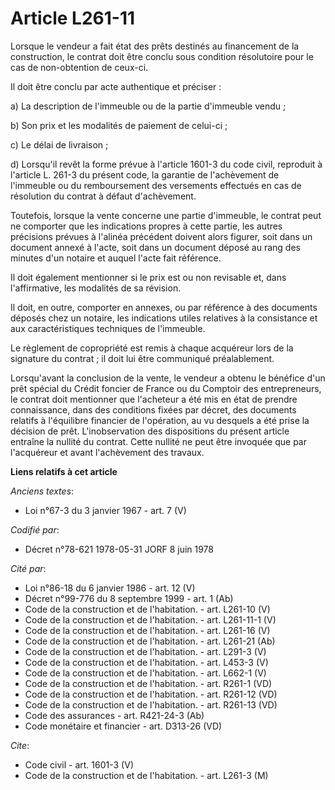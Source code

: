 # Article L261-11

Lorsque le vendeur a fait état des prêts destinés au financement de la construction, le contrat doit être conclu sous
condition résolutoire pour le cas de non-obtention de ceux-ci.

Il doit être conclu par acte authentique et préciser :

a) La description de l'immeuble ou de la partie d'immeuble vendu ;

b) Son prix et les modalités de paiement de celui-ci ;

c) Le délai de livraison ;

d) Lorsqu'il revêt la forme prévue à l'article 1601-3 du code civil, reproduit à l'article L. 261-3 du présent code, la
garantie de l'achèvement de l'immeuble ou du remboursement des versements effectués en cas de résolution du contrat à défaut
d'achèvement.

Toutefois, lorsque la vente concerne une partie d'immeuble, le contrat peut ne comporter que les indications propres à cette
partie, les autres précisions prévues à l'alinéa précédent doivent alors figurer, soit dans un document annexé à l'acte, soit
dans un document déposé au rang des minutes d'un notaire et auquel l'acte fait référence.

Il doit également mentionner si le prix est ou non revisable et, dans l'affirmative, les modalités de sa révision.

Il doit, en outre, comporter en annexes, ou par référence à des documents déposés chez un notaire, les indications utiles
relatives à la consistance et aux caractéristiques techniques de l'immeuble.

Le règlement de copropriété est remis à chaque acquéreur lors de la signature du contrat ; il doit lui être communiqué
préalablement.

Lorsqu'avant la conclusion de la vente, le vendeur a obtenu le bénéfice d'un prêt spécial du Crédit foncier de France ou du
Comptoir des entrepreneurs, le contrat doit mentionner que l'acheteur a été mis en état de prendre connaissance, dans des
conditions fixées par décret, des documents relatifs à l'équilibre financier de l'opération, au vu desquels a été prise la
décision de prêt. L'inobservation des dispositions du présent article entraîne la nullité du contrat. Cette nullité ne peut
être invoquée que par l'acquéreur et avant l'achèvement des travaux.

**Liens relatifs à cet article**

_Anciens textes_:

  - Loi n°67-3 du 3 janvier 1967 - art. 7 (V)

_Codifié par_:

  - Décret n°78-621 1978-05-31 JORF 8 juin 1978

_Cité par_:

  - Loi n°86-18 du 6 janvier 1986 - art. 12 (V)
  - Décret n°99-776 du 8 septembre 1999 - art. 1 (Ab)
  - Code de la construction et de l'habitation. - art. L261-10 (V)
  - Code de la construction et de l'habitation. - art. L261-11-1 (V)
  - Code de la construction et de l'habitation. - art. L261-16 (V)
  - Code de la construction et de l'habitation. - art. L261-21 (Ab)
  - Code de la construction et de l'habitation. - art. L291-3 (V)
  - Code de la construction et de l'habitation. - art. L453-3 (V)
  - Code de la construction et de l'habitation. - art. L662-1 (V)
  - Code de la construction et de l'habitation. - art. R261-1 (VD)
  - Code de la construction et de l'habitation. - art. R261-12 (VD)
  - Code de la construction et de l'habitation. - art. R261-13 (VD)
  - Code des assurances - art. R421-24-3 (Ab)
  - Code monétaire et financier - art. D313-26 (VD)

_Cite_:

  - Code civil - art. 1601-3 (V)
  - Code de la construction et de l'habitation. - art. L261-3 (M)
